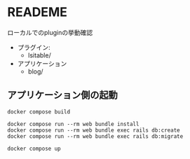 # READEME
ローカルでのpluginの挙動確認

- プラグイン:
  - lsitable/
- アプリケーション
  - blog/


## アプリケーション側の起動

```
docker compose build

docker compose run --rm web bundle install
docker compose run --rm web bundle exec rails db:create
docker compose run --rm web bundle exec rails db:migrate

docker compose up
```
